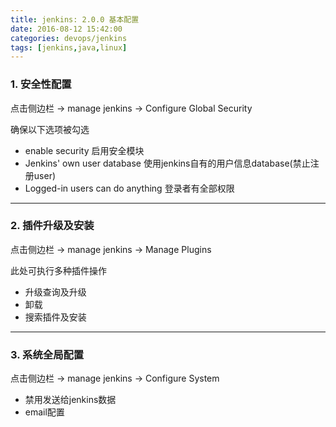 ```yaml
---
title: jenkins: 2.0.0 基本配置
date: 2016-08-12 15:42:00
categories: devops/jenkins
tags: [jenkins,java,linux]
---
```


### 1. 安全性配置
点击侧边栏 -> manage jenkins -> Configure Global Security

确保以下选项被勾选
- enable security 启用安全模块
- Jenkins' own user database  使用jenkins自有的用户信息database(禁止注册user)
- Logged-in users can do anything  登录者有全部权限

---

### 2. 插件升级及安装
点击侧边栏 -> manage jenkins -> Manage Plugins

此处可执行多种插件操作
- 升级查询及升级
- 卸载
- 搜索插件及安装

---

### 3. 系统全局配置
点击侧边栏 -> manage jenkins -> Configure System

- 禁用发送给jenkins数据
- email配置
